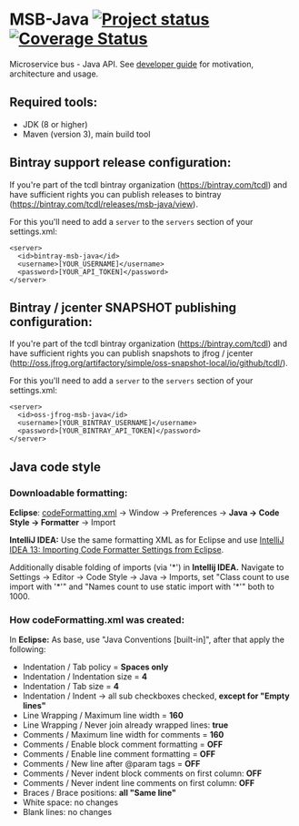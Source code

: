 # MSB-Java [![Project status](https://travis-ci.org/tcdl/msb-java.svg?branch=master)](https://travis-ci.org/tcdl/msb-java) [![Coverage Status](http://img.shields.io/coveralls/tcdl/msb-java/master.svg)](https://coveralls.io/r/tcdl/msb-java?branch=master)

Microservice bus - Java API. See [developer guide](/doc/MSB.md) for motivation, architecture and usage.

## Required tools:
* JDK (8 or higher)
* Maven (version 3), main build tool

## Bintray support release configuration:
If you're part of the tcdl bintray organization (https://bintray.com/tcdl) and have sufficient rights you can publish releases to bintray (https://bintray.com/tcdl/releases/msb-java/view).

For this you'll need to add a `server` to the `servers` section of your settings.xml:
```
<server>
  <id>bintray-msb-java</id>
  <username>[YOUR_USERNAME]</username>
  <password>[YOUR_API_TOKEN]</password>
</server>
```

## Bintray / jcenter SNAPSHOT publishing configuration:
If you're part of the tcdl bintray organization (https://bintray.com/tcdl) and have sufficient rights you can publish snapshots to jfrog / jcenter (http://oss.jfrog.org/artifactory/simple/oss-snapshot-local/io/github/tcdl/).

For this you'll need to add a `server` to the `servers` section of your settings.xml:
```
<server>
  <id>oss-jfrog-msb-java</id>
  <username>[YOUR_BINTRAY_USERNAME]</username>
  <password>[YOUR_BINTRAY_API_TOKEN]</password>
</server>
```

## Java code style
### Downloadable formatting:
**Eclipse**: [codeFormatting.xml](/settings/codeFormatting.xml) -> Window -> Preferences -> **Java -> Code Style -> Formatter** -> Import

**IntelliJ IDEA:** Use the same formatting XML as for Eclipse and use [IntelliJ IDEA 13: Importing Code Formatter Settings from Eclipse](http://blog.jetbrains.com/idea/2014/01/intellij-idea-13-importing-code-formatter-settings-from-eclipse/).

Additionally disable folding of imports (via '\*') in **Intellij IDEA.** Navigate to Settings -> Editor -> Code Style -> Java -> Imports, set "Class count to use import with '\*'" and "Names count to use static import with '\*'" both to 1000.

### How codeFormatting.xml was created:
In **Eclipse:** As base, use "Java Conventions [built-in]", after that apply the following:

- Indentation / Tab policy = **Spaces only**
- Indentation / Indentation size = **4**
- Indentation / Tab size = **4**
- Indentation / Indent -> all sub checkboxes checked, **except for "Empty lines"**
- Line Wrapping / Maximum line width = **160**
- Line Wrapping / Never join already wrapped lines: **true**
- Comments / Maximum line width for comments = **160**
- Comments / Enable block comment formatting = **OFF**
- Comments / Enable line comment formatting = **OFF**
- Comments / New line after @param tags = **OFF**
- Comments / Never indent block comments on first column: **OFF**
- Comments / Never indent line comments on first column: **OFF**
- Braces / Brace positions: **all "Same line"**
- White space: no changes
- Blank lines: no changes
